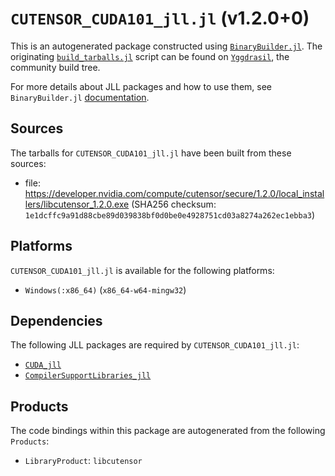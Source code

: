 # `CUTENSOR_CUDA101_jll.jl` (v1.2.0+0)

This is an autogenerated package constructed using [`BinaryBuilder.jl`](https://github.com/JuliaPackaging/BinaryBuilder.jl). The originating [`build_tarballs.jl`](https://github.com/JuliaPackaging/Yggdrasil/blob/aeb75f171a1f8e93d25dfec8b1db7b5e183663df/C/CUTENSOR/CUTENSOR_CUDA101/build_tarballs.jl) script can be found on [`Yggdrasil`](https://github.com/JuliaPackaging/Yggdrasil/), the community build tree.

For more details about JLL packages and how to use them, see `BinaryBuilder.jl` [documentation](https://juliapackaging.github.io/BinaryBuilder.jl/dev/jll/).

## Sources

The tarballs for `CUTENSOR_CUDA101_jll.jl` have been built from these sources:

* file: https://developer.nvidia.com/compute/cutensor/secure/1.2.0/local_installers/libcutensor_1.2.0.exe (SHA256 checksum: `1e1dcffc9a91d88cbe89d039838bf0d0be0e4928751cd03a8274a262ec1ebba3`)

## Platforms

`CUTENSOR_CUDA101_jll.jl` is available for the following platforms:

* `Windows(:x86_64)` (`x86_64-w64-mingw32`)

## Dependencies

The following JLL packages are required by `CUTENSOR_CUDA101_jll.jl`:

* [`CUDA_jll`](https://github.com/JuliaBinaryWrappers/CUDA_jll.jl)
* [`CompilerSupportLibraries_jll`](https://github.com/JuliaBinaryWrappers/CompilerSupportLibraries_jll.jl)

## Products

The code bindings within this package are autogenerated from the following `Products`:

* `LibraryProduct`: `libcutensor`

